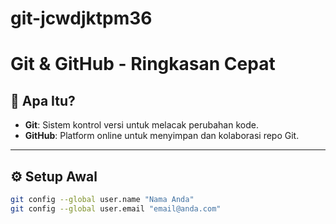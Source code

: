 # git-jcwdjktpm36

# Git & GitHub - Ringkasan Cepat

## 🧠 Apa Itu?

- **Git**: Sistem kontrol versi untuk melacak perubahan kode.
- **GitHub**: Platform online untuk menyimpan dan kolaborasi repo Git.

---

## ⚙️ Setup Awal

```bash
git config --global user.name "Nama Anda"
git config --global user.email "email@anda.com"
